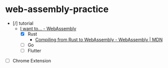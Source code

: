 # web-assembly-practice

- [/] tutorial
    - [I want to… - WebAssembly](https://webassembly.org/getting-started/developers-guide/)
        - [x] Rust
            - [Compiling from Rust to WebAssembly - WebAssembly | MDN](https://developer.mozilla.org/en-US/docs/WebAssembly/Rust_to_wasm)
        - [ ] Go
        - [ ] Flutter
- [ ] Chrome Extension
